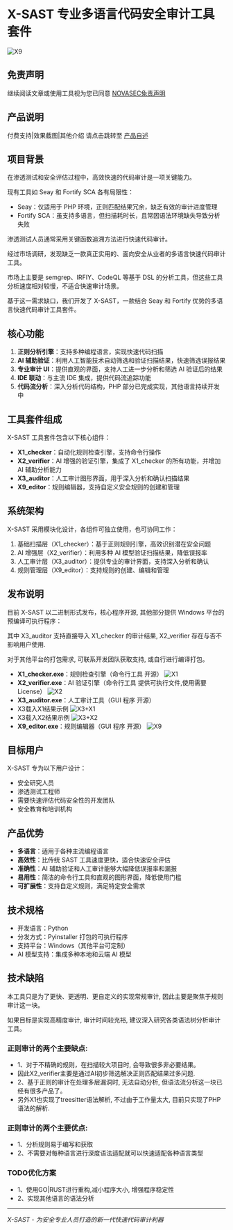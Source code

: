 # X-SAST 专业多语言代码安全审计工具套件
![X9](./doc/X-SAST.png)


## 免责声明
继续阅读文章或使用工具视为您已同意 [NOVASEC免责声明](https://mp.weixin.qq.com/s/iRWRVxkYu7Fx5unxA34I7g)

## 产品说明

付费支持|效果截图|其他介绍 请点击跳转至 [产品自述](产品自述.md)

## 项目背景

在渗透测试和安全评估过程中，高效快速的代码审计是一项关键能力。

现有工具如 Seay 和 Fortify SCA 各有局限性：

- Seay：仅适用于 PHP 环境，正则匹配结果冗余，缺乏有效的审计进度管理
- Fortify SCA：虽支持多语言，但扫描耗时长，且常因语法环境缺失导致分析失败

渗透测试人员通常采用关键函数追溯方法进行快速代码审计。

经过市场调研，发现缺乏一款真正实用的、面向安全从业者的多语言快速代码审计工具。

市场上主要是 semgrep、IRFIY、CodeQL 等基于 DSL 的分析工具，但这些工具分析速度相对较慢，不适合快速审计场景。

基于这一需求缺口，我们开发了 X-SAST，一款结合 Seay 和 Fortify 优势的多语言快速代码审计工具套件。

## 核心功能

1. **正则分析引擎**：支持多种编程语言，实现快速代码扫描
2. **AI 辅助验证**：利用人工智能技术自动筛选和验证扫描结果，快速筛选误报结果
3. **专业审计 UI**：提供直观的界面，支持人工进一步分析和筛选 AI 验证后的结果
4. **IDE 联动**：与主流 IDE 集成，提供代码流追踪功能
5. **代码流分析**：深入分析代码结构，PHP 部分已完成实现，其他语言持续开发中

## 工具套件组成

X-SAST 工具套件包含以下核心组件：

- **X1_checker**：自动化规则检查引擎，支持命令行操作
- **X2_verifier**：AI 增强的验证引擎，集成了 X1_checker 的所有功能，并增加 AI 辅助分析能力
- **X3_auditor**：人工审计图形界面，用于深入分析和确认扫描结果
- **X9_editor**：规则编辑器，支持自定义安全规则的创建和管理

## 系统架构

X-SAST 采用模块化设计，各组件可独立使用，也可协同工作：

1. 基础扫描层（X1_checker）：基于正则规则引擎，高效识别潜在安全问题
2. AI 增强层（X2_verifier）：利用多种 AI 模型验证扫描结果，降低误报率
3. 人工审计层（X3_auditor）：提供专业的审计界面，支持深入分析和确认
4. 规则管理层（X9_editor）：支持规则的创建、编辑和管理

## 发布说明

目前 X-SAST 以二进制形式发布，核心程序开源, 其他部分提供 Windows 平台的预编译可执行程序：

其中 X3_auditor 支持直接导入 X1_checker 的审计结果, X2_verifier 存在与否不影响用户使用.

对于其他平台的打包需求, 可联系开发团队获取支持, 或自行进行编译打包。

- **X1_checker.exe**：规则检查引擎（命令行工具 开源）
![X1](./doc/X1.png)
- **X2_verifier.exe**：AI 验证引擎（命令行工具 提供可执行文件,使用需要License）
![X2](./doc/X2.png)
- **X3_auditor.exe**：人工审计工具（GUI 程序 开源）
- X3载入X1结果示例 
![X3+X1](./doc/X3-X1.png)
- X3载入X2结果示例 
![X3+X2](./doc/X3-X2.png)
- **X9_editor.exe**：规则编辑器（GUI 程序 开源）
![X9](./doc/X9.png)


## 目标用户

X-SAST 专为以下用户设计：

- 安全研究人员
- 渗透测试工程师
- 需要快速评估代码安全性的开发团队
- 安全教育和培训机构

## 产品优势

- **多语言**：适用于各种主流编程语言
- **高效性**：比传统 SAST 工具速度更快，适合快速安全评估
- **准确性**：AI 辅助验证和人工审计能够大幅降低误报率和漏报
- **易用性**：简洁的命令行工具和直观的图形界面，降低使用门槛
- **可扩展性**：支持自定义规则，满足特定安全需求

## 技术规格

- 开发语言：Python
- 分发方式：Pyinstaller 打包的可执行程序
- 支持平台：Windows（其他平台可定制）
- AI 模型支持：集成多种本地和云端 AI 模型


## 技术缺陷
本工具只是为了更快、更透明、更自定义的实现常规审计, 因此主要是聚焦于规则审计这一块。

如果目标是实现高精度审计, 审计时间较充裕, 建议深入研究各类语法树分析审计工具。

### 正则审计的两个主要缺点:
- 1、对于不精确的规则，在扫描较大项目时, 会导致很多非必要结果。
-  因此X2_verifier主要是通过AI初步筛选解决正则匹配结果过多问题.
- 2、基于正则的审计在处理多层漏洞时, 无法自动分析, 但语法流分析这一块已经有很多产品了。 
-   另外X1也实现了treesitter语法解析, 不过由于工作量太大, 目前只实现了PHP语法的解析.

### 正则审计的两个主要优点:
- 1、分析规则易于编写和获取
- 2、不需要对每种语言进行深度语法适配就可以快速适配各种语言类型


### TODO优化方案
- 1、使用GO|RUST进行重构,减小程序大小, 增强程序稳定性
- 2、实现其他语言的语法分析

---

*X-SAST - 为安全专业人员打造的新一代快速代码审计利器*

